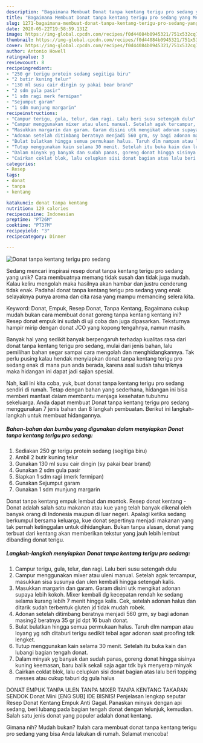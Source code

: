 ```yaml
---
description: "Bagaimana Membuat Donat tanpa kentang terigu pro sedang yang Menggugah Selera"
title: "Bagaimana Membuat Donat tanpa kentang terigu pro sedang yang Menggugah Selera"
slug: 1271-bagaimana-membuat-donat-tanpa-kentang-terigu-pro-sedang-yang-menggugah-selera
date: 2020-05-22T19:58:59.131Z
image: https://img-global.cpcdn.com/recipes/f0d44084b0945321/751x532cq70/donat-tanpa-kentang-terigu-pro-sedang-foto-resep-utama.jpg
thumbnail: https://img-global.cpcdn.com/recipes/f0d44084b0945321/751x532cq70/donat-tanpa-kentang-terigu-pro-sedang-foto-resep-utama.jpg
cover: https://img-global.cpcdn.com/recipes/f0d44084b0945321/751x532cq70/donat-tanpa-kentang-terigu-pro-sedang-foto-resep-utama.jpg
author: Antonio Howell
ratingvalue: 3
reviewcount: 8
recipeingredient:
- "250 gr terigu protein sedang segitiga biru"
- "2 butir kuning telur"
- "130 ml susu cair dingin sy pakai bear brand"
- "2 sdm gula pasir"
- "1 sdm ragi merk fermipan"
- "Sejumput garam"
- "1 sdm munjung margarin"
recipeinstructions:
- "Campur terigu, gula, telur, dan ragi. Lalu beri susu setengah dulu"
- "Campur menggunakan mixer atau uleni manual. Setelah agak tercampur, masukkan sisa susunya dan ulen kembali hingga setengah kalis."
- "Masukkan margarin dan garam. Garam disini utk mengikat adonan supaya lebih kokoh. Mixer kembali dg kecepatan rendah ke sedang selama kurang lebih 7 menit hingga kalis. Cek, setelah adonan halus dan ditarik sudah terbentuk gluten jd tidak mudah robek."
- "Adonan setelah ditimbang beratnya menjadi 560 grm, sy bagi adonan masing2 beratnya 35 gr jd dpt 16 buah donat."
- "Bulat bulatkan hingga semua permukaan halus. Taruh dlm nampan atau loyang yg sdh ditaburi terigu sedikit tebal agar adonan saat proofing tdk lengket."
- "Tutup menggunakan kain selama 30 menit. Setelah itu buka kain dan lubangi bagian tengah donat."
- "Dalam minyak yg banyak dan sudah panas, goreng donat hingga sisinya kuning keemasan, baru balik sekali saja agar tdk byk menyerap minyak"
- "Cairkan coklat blok, lalu celupkan sisi donat bagian atas lalu beri topping messes atau cukup taburi dg gula halus"
categories:
- Resep
tags:
- donat
- tanpa
- kentang

katakunci: donat tanpa kentang 
nutrition: 129 calories
recipecuisine: Indonesian
preptime: "PT26M"
cooktime: "PT37M"
recipeyield: "3"
recipecategory: Dinner

---
```



![Donat tanpa kentang terigu pro sedang](https://img-global.cpcdn.com/recipes/f0d44084b0945321/751x532cq70/donat-tanpa-kentang-terigu-pro-sedang-foto-resep-utama.jpg)

Sedang mencari inspirasi resep donat tanpa kentang terigu pro sedang yang unik? Cara membuatnya memang tidak susah dan tidak juga mudah. Kalau keliru mengolah maka hasilnya akan hambar dan justru cenderung tidak enak. Padahal donat tanpa kentang terigu pro sedang yang enak selayaknya punya aroma dan cita rasa yang mampu memancing selera kita.

Keyword: Donat, Empuk, Resep Donat, Tanpa Kentang, Bagaimana cukup mudah bukan cara membuat donat goreng tanpa kentang kentang ini? Resep donat empuk ini sudah di uji coba dan juga dipasarkan. Teksturnya hampir mirip dengan donat JCO yang kopong tengahnya, namun masih.

Banyak hal yang sedikit banyak berpengaruh terhadap kualitas rasa dari donat tanpa kentang terigu pro sedang, mulai dari jenis bahan, lalu pemilihan bahan segar sampai cara mengolah dan menghidangkannya. Tak perlu pusing kalau hendak menyiapkan donat tanpa kentang terigu pro sedang enak di mana pun anda berada, karena asal sudah tahu triknya maka hidangan ini dapat jadi sajian spesial.


Nah, kali ini kita coba, yuk, buat donat tanpa kentang terigu pro sedang sendiri di rumah. Tetap dengan bahan yang sederhana, hidangan ini bisa memberi manfaat dalam membantu menjaga kesehatan tubuhmu sekeluarga. Anda dapat membuat Donat tanpa kentang terigu pro sedang menggunakan 7 jenis bahan dan 8 langkah pembuatan. Berikut ini langkah-langkah untuk membuat hidangannya.

<!--inarticleads1-->

##### Bahan-bahan dan bumbu yang digunakan dalam menyiapkan Donat tanpa kentang terigu pro sedang:

1. Sediakan 250 gr terigu protein sedang (segitiga biru)
1. Ambil 2 butir kuning telur
1. Gunakan 130 ml susu cair dingin (sy pakai bear brand)
1. Gunakan 2 sdm gula pasir
1. Siapkan 1 sdm ragi (merk fermipan)
1. Gunakan Sejumput garam
1. Gunakan 1 sdm munjung margarin


Donat tanpa kentang empuk lembut dan montok. Resep donat kentang - Donat adalah salah satu makanan atau kue yang telah banyak dikenal oleh banyak orang di Indonesia maupun di luar negeri. Apalagi ketika sedang berkumpul bersama keluarga, kue donat sepertinya menjadi makanan yang tak pernah ketinggalan untuk dihidangkan. Bukan tanpa alasan, donat yang terbuat dari kentang akan memberikan tekstur yang jauh lebih lembut dibanding donat terigu. 

<!--inarticleads2-->

##### Langkah-langkah menyiapkan Donat tanpa kentang terigu pro sedang:

1. Campur terigu, gula, telur, dan ragi. Lalu beri susu setengah dulu
1. Campur menggunakan mixer atau uleni manual. Setelah agak tercampur, masukkan sisa susunya dan ulen kembali hingga setengah kalis.
1. Masukkan margarin dan garam. Garam disini utk mengikat adonan supaya lebih kokoh. Mixer kembali dg kecepatan rendah ke sedang selama kurang lebih 7 menit hingga kalis. Cek, setelah adonan halus dan ditarik sudah terbentuk gluten jd tidak mudah robek.
1. Adonan setelah ditimbang beratnya menjadi 560 grm, sy bagi adonan masing2 beratnya 35 gr jd dpt 16 buah donat.
1. Bulat bulatkan hingga semua permukaan halus. Taruh dlm nampan atau loyang yg sdh ditaburi terigu sedikit tebal agar adonan saat proofing tdk lengket.
1. Tutup menggunakan kain selama 30 menit. Setelah itu buka kain dan lubangi bagian tengah donat.
1. Dalam minyak yg banyak dan sudah panas, goreng donat hingga sisinya kuning keemasan, baru balik sekali saja agar tdk byk menyerap minyak
1. Cairkan coklat blok, lalu celupkan sisi donat bagian atas lalu beri topping messes atau cukup taburi dg gula halus


DONAT EMPUK TANPA ULEN TANPA MIXER TANPA KENTANG TAKARAN SENDOK Donat Mini [ENG SUB] IDE BISNIS! Penjelasan lengkap seputar Resep Donat Kentang Empuk Anti Gagal. Panaskan minyak dengan api sedang, beri lubang pada bagian tengah donat dengan telunjuk, kemudian. Salah satu jenis donat yang populer adalah donat kentang. 

Gimana nih? Mudah bukan? Itulah cara membuat donat tanpa kentang terigu pro sedang yang bisa Anda lakukan di rumah. Selamat mencoba!
